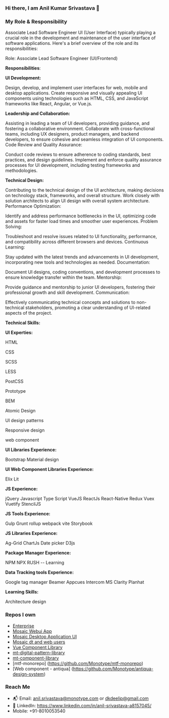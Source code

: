 ### Hi there, I am Anil Kumar Srivastava 👋

### My Role & Responsibility

Associate Lead Software Engineer UI (User Interface) typically playing a crucial role in the development and maintenance of the user interface of software applications. Here's a brief overview of the role and its responsibilities:

Role: Associate Lead Software Engineer (UI/Frontend)

**Responsibilities**:

**UI Development:**

Design, develop, and implement user interfaces for web, mobile and desktop applications.
Create responsive and visually appealing UI components using technologies such as HTML, CSS, and JavaScript frameworks like React, Angular, or Vue.js.

**Leadership and Collaboration:**

Assisting in leading a team of UI developers, providing guidance, and fostering a collaborative environment.
Collaborate with cross-functional teams, including UX designers, product managers, and backend developers, to ensure cohesive and seamless integration of UI components.
Code Review and Quality Assurance:

Conduct code reviews to ensure adherence to coding standards, best practices, and design guidelines.
Implement and enforce quality assurance processes for UI development, including testing frameworks and methodologies.

**Technical Design:**

Contributing to the technical design of the UI architecture, making decisions on technology stack, frameworks, and overall structure.
Work closely with solution architects to align UI design with overall system architecture.
Performance Optimization:

Identify and address performance bottlenecks in the UI, optimizing code and assets for faster load times and smoother user experiences.
Problem Solving:

Troubleshoot and resolve issues related to UI functionality, performance, and compatibility across different browsers and devices.
Continuous Learning:

Stay updated with the latest trends and advancements in UI development, incorporating new tools and technologies as needed.
Documentation:

Document UI designs, coding conventions, and development processes to ensure knowledge transfer within the team.
Mentorship:

Provide guidance and mentorship to junior UI developers, fostering their professional growth and skill development.
Communication:

Effectively communicating technical concepts and solutions to non-technical stakeholders, promoting a clear understanding of UI-related aspects of the project.


**Technical Skills:**

**UI Experties:**

  HTML
  
  CSS
  
  SCSS
  
  LESS
  
  PostCSS
  
  Prototype
  
  BEM
  
  Atomic Design
  
  UI design patterns
  
  Responsive design
  
  web component

**UI Libraries Experience:**

  Bootstrap
  Material design

**UI Web Component Libraries Experience:**

  Elix
  Lit

**JS Experience:**

  jQuery
  Javascript
  Type Script
  VueJS
  ReactJs
  React-Native
  Redux
  Vuex
  Vuetify
  StencilJS

**JS Tools Experience:**

  Gulp
  Grunt
  rollup
  webpack
  vite
  Storybook

**JS Libraries Experience:**

  Ag-Grid
  ChartJs
  Date picker
  D3js

**Package Manager Experience:**

  NPM
  NPX
  RUSH -- Learning

**Data Tracking tools Experience:**

  Google tag manager
  Beamer
  Appcues
  Intercom
  MS Clarity
  Planhat

**Learning Skills:**

  Architecture design

<!--
**Anilsri/Anilsri** is a ✨ _special_ ✨ repository because its `README.md` (this file) appears on your GitHub profile.
-->

### Repos I own
- [Enterprise](https://github.com/Monotype/Enterprise)
- [Mosaic Webui App](https://github.com/Monotype/mosaic-webui-app)
- [Mosaic Desktop Application UI](https://github.com/Monotype/Mosaic-Desktop-Application-UI)
- [Mosaic dt and web users](https://github.com/Monotype/mosaic-logout-dt-and-web-users)
- [Vue Component Library](https://github.com/Monotype/vue-component-library)
- [mt-digital-pattern-library](https://github.com/Monotype/mt-digital-pattern-library)
- [mt-component-library](https://github.com/Monotype/mt-component-library/)
- [mtf-monorepo] (https://github.com/Monotype/mtf-monorepo)
- [Web component - antiqua] (https://github.com/Monotype/antiqua-design-system)

### Reach Me
- 📬 Email: anil.srivastava@monotype.com or dkdeelip@gmail.com
- 👤 LinkedIn: https://www.linkedin.com/in/anil-srivastava-a8157045/
- Mobile: +91-8010053540

